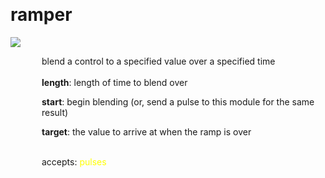 
<a name=ramper></a><br>
# <b>ramper</b>
<img src="../images/ramper.png"><br>
<div style="display:inline-block;margin-left:50px;">
blend a control to a specified value over a specified time<br/><br/>
<b>length</b>: length of time to blend over<br>

<b>start</b>: begin blending (or, send a pulse to this module for the same result)<br>

<b>target</b>: the value to arrive at when the ramp is over<br>

<br>accepts: <font color=yellow>pulses</font> <br></div>
